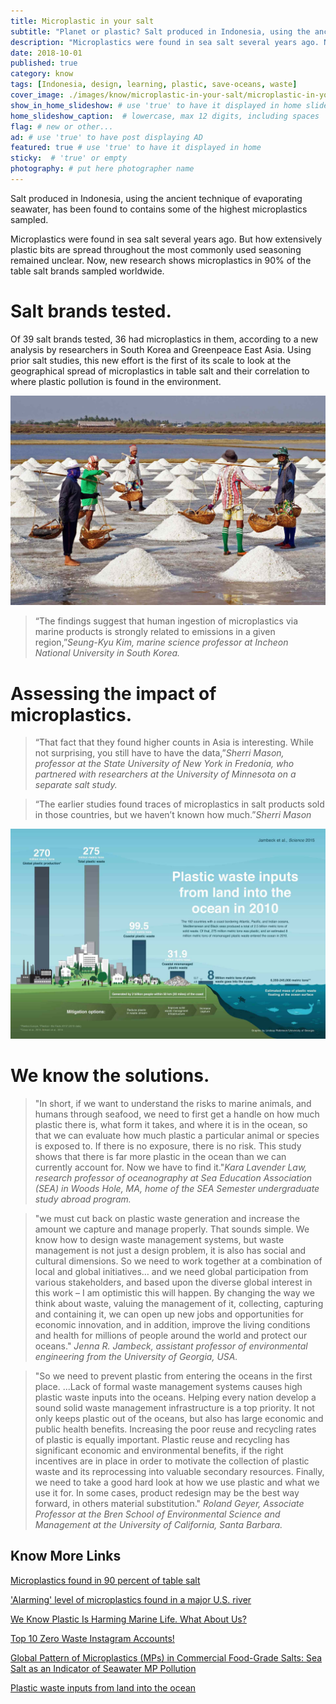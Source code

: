 ```yaml
---
title: Microplastic in your salt
subtitle: "Planet or plastic? Salt produced in Indonesia, using the ancient technique of evaporating seawater contains lots of microplastics."
description: "Microplastics were found in sea salt several years ago. Now, new research shows microplastics in 90% of the table salt brands sampled worldwide."
date: 2018-10-01
published: true
category: know
tags: [Indonesia, design, learning, plastic, save-oceans, waste]
cover_image: ./images/know/microplastic-in-your-salt/microplastic-in-your-salt.jpg
show_in_home_slideshow: # use 'true' to have it displayed in home slideshow
home_slideshow_caption:  # lowercase, max 12 digits, including spaces
flag: # new or other...
ad: # use 'true' to have post displaying AD
featured: true # use 'true' to have it displayed in home
sticky:  # 'true' or empty
photography: # put here photographer name
---
```



Salt produced in Indonesia, using the  ancient technique of evaporating seawater, has been found to contains some of the highest microplastics sampled.

Microplastics were found in sea salt several years ago. But how extensively plastic bits are spread throughout the most commonly used seasoning remained unclear. Now, new research shows microplastics in 90% of the table salt brands sampled worldwide.

# Salt brands tested.

Of 39 salt brands tested, 36 had microplastics in them, according to a new analysis by researchers in South Korea and Greenpeace East Asia. Using prior salt studies, this new effort is the first of its scale to look at the geographical spread of microplastics in table salt and their correlation to where plastic pollution is found in the environment.

![Salt brands tested.](./images/know/microplastic-in-your-salt/microplastic-in-your-salt-02.jpg)

>“The findings suggest that human ingestion of microplastics via marine products is strongly related to emissions in a given region,”_Seung-Kyu Kim, marine science professor at Incheon National University in South Korea._



# Assessing the impact of microplastics.

>“That fact that they found higher counts in Asia is interesting. While not surprising, you still have to have the data,”_Sherri Mason, professor at the State University of New York in Fredonia, who partnered with researchers at the University of Minnesota on a separate salt study._

>“The earlier studies found traces of microplastics in salt products sold in those countries, but we haven’t known how much.”_Sherri Mason_

![Assessing the impact of microplastics](./images/know/microplastic-in-your-salt/microplastic-in-your-salt-03.jpg)


# We know the solutions.


>"In short, if we want to understand the risks to marine animals, and humans through seafood, we need to first get a handle on how much plastic there is, what form it takes, and where it is in the ocean, so that we can evaluate how much plastic a particular animal or species is exposed to. If there is no exposure, there is no risk. This study shows that there is far more plastic in the ocean than we can currently account for. Now we have to find it."_Kara Lavender Law, research professor of oceanography at Sea Education Association (SEA) in Woods Hole, MA, home of the SEA Semester undergraduate study abroad program._

>"we must cut back on plastic waste generation and increase the amount we capture and manage properly. That sounds simple. We know how to design waste management systems, but waste management is not just a design problem, it is also has social and cultural dimensions. So we need to work together at a combination of local and global initiatives… and we need global participation from various stakeholders, and based upon the diverse global interest in this work – I am optimistic this will happen. By changing the way we think about waste, valuing the management of it, collecting, capturing and containing it, we can open up new jobs and opportunities for economic innovation, and in addition, improve the living conditions and health for millions of people around the world and protect our oceans." _Jenna R. Jambeck, assistant professor of environmental engineering from the University of Georgia, USA._


>"So we need to prevent plastic from entering the oceans in the first place. ...Lack of formal waste management systems causes high plastic waste inputs into the oceans. Helping every nation develop a sound solid waste management infrastructure is a top priority. It not only keeps plastic out of the oceans, but also has large economic and public health benefits. Increasing the poor reuse and recycling rates of plastic is equally important. Plastic reuse and recycling has significant economic and environmental benefits, if the right incentives are in place in order to motivate the collection of plastic waste and its reprocessing into valuable secondary resources. Finally, we need to take a good hard look at how we use plastic and what we use it for. In some cases, product redesign may be the best way forward, in others material substitution." _Roland Geyer, Associate Professor at the Bren School of Environmental Science and Management at the University of California, Santa Barbara._



## Know More Links

[Microplastics found in 90 percent of table salt](https://www.nationalgeographic.com/environment/2018/10/microplastics-found-90-percent-table-salt-sea-salt/)

['Alarming' level of microplastics found in a major U.S. river](https://www.nationalgeographic.com/environment/2018/10/alarming-level-microplastics-found-tennessee-river/)

[We Know Plastic Is Harming Marine Life. What About Us?](https://www.nationalgeographic.com/magazine/2018/06/plastic-planet-health-pollution-waste-microplastics/)

[Top 10 Zero Waste Instagram Accounts!](https://humans4sustainablefuture.wordpress.com/2016/05/24/top-10-zero-waste-instagram-accounts/)

[Global Pattern of Microplastics (MPs) in Commercial Food-Grade Salts: Sea Salt as an Indicator of Seawater MP Pollution](https://pubs.acs.org/doi/10.1021/acs.est.8b04180)

[Plastic waste inputs from land into the ocean](https://jambeck.engr.uga.edu/landplasticinput)
